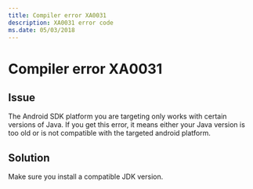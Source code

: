 ```yaml
---
title: Compiler error XA0031
description: XA0031 error code
ms.date: 05/03/2018
---
```

# Compiler error XA0031

## Issue

The Android SDK platform you are targeting only works with certain versions of Java.
If you get this error, it means either your Java version is too old or
is not compatible with the targeted android platform.

## Solution

Make sure you install a compatible JDK version.